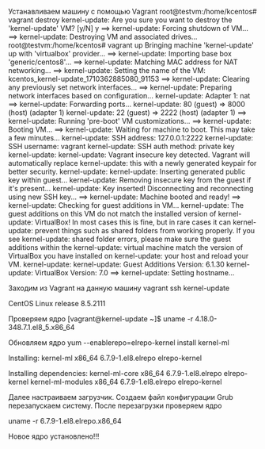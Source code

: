 Устанавливаем машину с помощью Vagrant
root@testvm:/home/kcentos# vagrant destroy
    kernel-update: Are you sure you want to destroy the 'kernel-update' VM? [y/N] y
==> kernel-update: Forcing shutdown of VM...
==> kernel-update: Destroying VM and associated drives...
root@testvm:/home/kcentos# vagrant up
Bringing machine 'kernel-update' up with 'virtualbox' provider...
==> kernel-update: Importing base box 'generic/centos8'...
==> kernel-update: Matching MAC address for NAT networking...
==> kernel-update: Setting the name of the VM: kcentos_kernel-update_1710362885080_91153
==> kernel-update: Clearing any previously set network interfaces...
==> kernel-update: Preparing network interfaces based on configuration...
    kernel-update: Adapter 1: nat
==> kernel-update: Forwarding ports...
    kernel-update: 80 (guest) => 8000 (host) (adapter 1)
    kernel-update: 22 (guest) => 2222 (host) (adapter 1)
==> kernel-update: Running 'pre-boot' VM customizations...
==> kernel-update: Booting VM...
==> kernel-update: Waiting for machine to boot. This may take a few minutes...
    kernel-update: SSH address: 127.0.0.1:2222
    kernel-update: SSH username: vagrant
    kernel-update: SSH auth method: private key
    kernel-update:
    kernel-update: Vagrant insecure key detected. Vagrant will automatically replace
    kernel-update: this with a newly generated keypair for better security.
    kernel-update:
    kernel-update: Inserting generated public key within guest...
    kernel-update: Removing insecure key from the guest if it's present...
    kernel-update: Key inserted! Disconnecting and reconnecting using new SSH key...
==> kernel-update: Machine booted and ready!
==> kernel-update: Checking for guest additions in VM...
    kernel-update: The guest additions on this VM do not match the installed version of
    kernel-update: VirtualBox! In most cases this is fine, but in rare cases it can
    kernel-update: prevent things such as shared folders from working properly. If you see
    kernel-update: shared folder errors, please make sure the guest additions within the
    kernel-update: virtual machine match the version of VirtualBox you have installed on
    kernel-update: your host and reload your VM.
    kernel-update:
    kernel-update: Guest Additions Version: 6.1.30
    kernel-update: VirtualBox Version: 7.0
==> kernel-update: Setting hostname...

Заходим из Vagrant на данную машину vagrant ssh
kernel-update

CentOS Linux release 8.5.2111

Проверяем ядро
[vagrant@kernel-update ~]$ uname -r
4.18.0-348.7.1.el8_5.x86_64

Обновляем ядро
yum --enablerepo=elrepo-kernel install kernel-ml

Installing:
 kernel-ml                         x86_64           6.7.9-1.el8.elrepo           elrepo-kernel
 
 Installing dependencies:
 kernel-ml-core                    x86_64            6.7.9-1.el8.elrepo          elrepo-kernel
 kernel-ml-modules                 x86_64            6.7.9-1.el8.elrepo           elrepo-kernel

Далее настраиваем загрузчик.
Создаем файл конфигурации Grub  перезапускаем систему.
После перезагрузки проверяем ядро

uname -r
6.7.9-1.el8.elrepo.x86_64

Новое ядро установлено!!!


